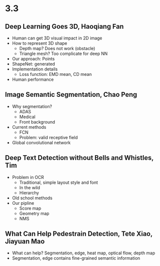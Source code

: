 # 3.3

## Deep Learning Goes 3D, Haoqiang Fan
* Human can get 3D visual impact in 2D image
* How to represent 3D shape
    - Depth map? Does not work (obstacle)
    - Triangle mesh? Too complicate for deep NN
* Our approach: Points
* ShapeNet: generated
* Implementation details
    * Loss function: EMD mean, CD mean
* Human performance

## Image Semantic Segmentation, Chao Peng
* Why segmentation?
    * ADAS
    * Medical
    * Front background
* Current methods
    * FCN
    * Problem: valid receptive field
* Global convolutional network

## Deep Text Detection without Bells and Whistles, Tim
* Problem in OCR
    * Traditional, simple layout style and font
    * In the wild
    * Hierarchy
* Old school methods
* Our pipline
    * Score map
    * Geometry map
    * NMS

## What Can Help Pedestrain Detection, Tete Xiao, Jiayuan Mao
* What can help? Segmentation, edge, heat map, optical flow, depth map
* Segmentation, edge contains fine-grained semantic information
